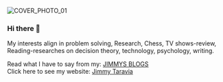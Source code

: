 

![COVER_PHOTO_01](https://user-images.githubusercontent.com/79863205/193458336-5d7f8eb6-86b0-4276-925a-62c27bba95c6.png)

### Hi there 👋
My interests align in problem solving, Research, Chess, TV shows-review, Reading-researches on decision theory, technology, psychology, writing.

Read what I have to say from my: [JIMMYS BLOGS](https://www.get-rid-of-bullshit.blogspot.com)  
Click here to see my website: [Jimmy Taravia](https://www.jimmytaravia.com)


<!--
**Jimmy-Taravia2001/Jimmy-Taravia2001** is a ✨ _special_ ✨ repository because its `README.md` (this file) appears on your GitHub profile.

Here are some ideas to get you started:

- 🔭 I’m currently working on ...
- 🌱 I’m currently learning ...
- 👯 I’m looking to collaborate on ...
- 🤔 I’m looking for help with ...
- 💬 Ask me about ...
- 📫 How to reach me: ...
- 😄 Pronouns: ...
- ⚡ Fun fact: ...
-->

